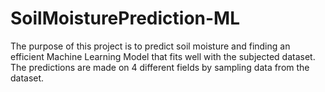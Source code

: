 # SoilMoisturePrediction-ML
The purpose of this project is to predict soil moisture and finding an efficient Machine Learning Model that fits well with the subjected dataset. The predictions are made on 4 different fields by sampling data from the dataset.
